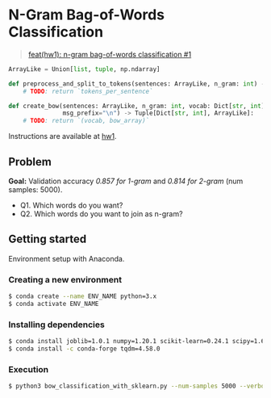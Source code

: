 # N-Gram Bag-of-Words Classification

> [feat(hw1): n-gram bag-of-words classification #1](https://github.com/colorsquare/ml-for-nlp/pull/1)

```python
ArrayLike = Union[list, tuple, np.ndarray]

def preprocess_and_split_to_tokens(sentences: ArrayLike, n_gram: int) -> ArrayLike:
    # TODO: return `tokens_per_sentence`

def create_bow(sentences: ArrayLike, n_gram: int, vocab: Dict[str, int] = None,  
               msg_prefix="\n") -> Tuple[Dict[str, int], ArrayLike]:
    # TODO: return `(vocab, bow_array)`
```

Instructions are available at [hw1](https://github.com/uilab-kaist/cs475-mlnlp-fall-2022-hw/tree/main/hw1).

## Problem

**Goal:** Validation accuracy *0.857 for 1-gram* and *0.814 for 2-gram* (num samples: 5000).

- Q1. Which words do you want?
- Q2. Which words do you want to join as n-gram?

## Getting started

Environment setup with Anaconda.

### Creating a new environment

```sh
$ conda create --name ENV_NAME python=3.x
$ conda activate ENV_NAME
```

### Installing dependencies

```sh
$ conda install joblib=1.0.1 numpy=1.20.1 scikit-learn=0.24.1 scipy=1.6.1 termcolor=1.1.0 threadpoolctl=2.1.0
$ conda install -c conda-forge tqdm=4.58.0
```

### Execution

```sh
$ python3 bow_classification_with_sklearn.py --num-samples 5000 --verbose True --n_gram 1
```
